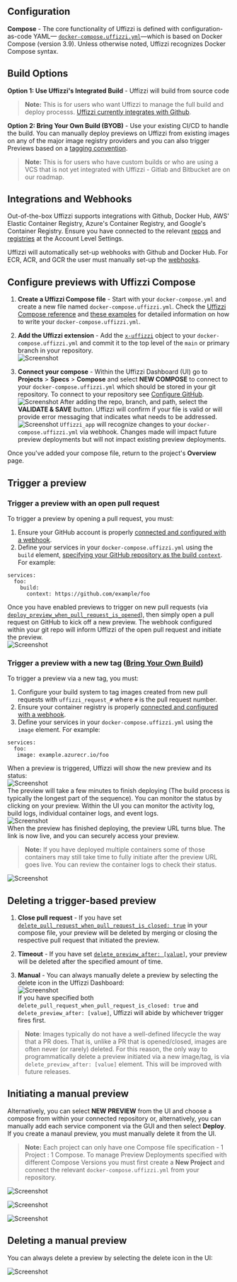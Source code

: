 ## Configuration

**Compose**  - The core functionality of Uffizzi is defined with configuration-as-code YAML— [`docker-compose.uffizzi.yml`](references/compose-spec.md)—which is based on Docker Compose (version 3.9).  Unless otherwise noted, Uffizzi recognizes Docker Compose syntax.  

## Build Options

**Option 1: Use Uffizzi's Integrated Build** - Uffizzi will build from source code  

> **Note:** This is for users who want Uffizzi to manage the full build and deploy processs. [Uffizzi currently integrates with Github](guides/git-integrations.md).
   
**Option 2: Bring Your Own Build (BYOB)** - Use your existing CI/CD to handle the build. You can manually deploy previews on Uffizzi from existing images on any of the major image registry providers and you can also trigger Previews based on a [tagging convention](engineeringblog/ci-cd-registry.md).
     
> **Note:** This is for users who have custom builds or who are using a VCS that is not yet integrated with Uffizzi - Gitlab and Bitbucket are on our roadmap.

## Integrations and Webhooks

Out-of-the-box Uffizzi supports integrations with Github, Docker Hub, AWS' Elastic Container Registry, Azure's Container Registry, and Google's Container Registry.  Ensure you have connected to the relevant [repos](guides/git-integrations.md) and [registries](guides/container-registry-integrations.md) at the Account Level Settings.   

Uffizzi will automatically set-up webhooks with Github and Docker Hub.  For ECR, ACR, and GCR the user must manually set-up the [webhooks](guides/container-registry-integrations.md).  

## Configure previews with Uffizzi Compose 

1. **Create a Uffizzi Compose file** - Start with your `docker-compose.yml` and create a new file named `docker-compose.uffizzi.yml`.  Check the [Uffizzi Compose reference](references/compose-spec.md) and [these examples](references/example-compose.md) for detailed information on how to write your `docker-compose.uffizzi.yml`.  

2. **Add the Uffizzi extension** - Add the [`x-uffizzi`](references/compose-spec.md#x-uffizzi) object to your `docker-compose.uffizzi.yml` and commit it to the top level of the `main` or primary branch in your repository.  
![Screenshot](assets/images/compose-in-git.png)

3. **Connect your compose** - Within the Uffizzi Dashboard (UI) go to **Projects** > **Specs** > **Compose** and select **NEW COMPOSE** to connect to your `docker-compose.uffizzi.yml` which should be stored in your git repository.  To connect to your repository see [Configure GitHub](guides/git-integrations.md).  
![Screenshot](assets/images/compose-one.png)
After adding the repo, branch, and path, select the **VALIDATE & SAVE** button. Uffizzi will confirm if your file is valid or will provide error messaging that indicates what needs to be addressed.  
![Screenshot](assets/images/add-compose.png)
`Uffizzi_app` will recognize changes to your `docker-compose.uffizzi.yml` via webhook. Changes made will impact future preview deployments but will not impact existing preview deployments.

Once you've added your compose file, return to the project's **Overview** page.  

## Trigger a preview  

### Trigger a preview with an open pull request  
 
 To trigger a preview by opening a pull request, you must:  

1. Ensure your GitHub account is properly [connected and configured with a webhook](guides/git-integrations.md).  
2. Define your services in your `docker-compose.uffizzi.yml` using the `build` element, [specifying your GitHub repository as the build `context`](references/compose-spec.md#build). For example: 
 ```
 services:  
   foo:
     build:
       context: https://github.com/example/foo
 ```
 
 Once you have enabled previews to trigger on new pull requests (via [`deploy_preview_when_pull_request_is_opened`](references/compose-spec.md#deploy_preview_when_pull_request_is_opened)), then simply open a pull request on GitHub to kick off a new preview. The webhook configured within your git repo will inform Uffizzi of the open pull request and initiate the preview.   
![Screenshot](assets/images/open-pr.png)

### Trigger a preview with a new tag ([Bring Your Own Build](engineeringblog/ci-cd-registry.md))  
To trigger a preview via a new tag, you must:  

1. Configure your build system to tag images created from new pull requests with `uffizzi_request_#` where `#` is the pull request number.  
2. Ensure your container registry is properly [connected and configured with a webhook](guides/container-registry-integrations.md).  
3. Define your services in your `docker-compose.uffizzi.yml` using the `image` element. For example: 
```
services:  
  foo:
   image: example.azurecr.io/foo
```

When a preview is triggered, Uffizzi will show the new preview and its status:  
![Screenshot](assets/images/initiated-preview.png)   
The preview will take a few minutes to finish deploying (The build process is typically the longest part of the sequence). You can monitor the status by clicking on your preview. Within the UI you can monitor the activity log, build logs, individual container logs, and event logs.  
![Screenshot](assets/images/preview-status.png)  
When the preview has finished deploying, the preview URL turns blue. The link is now live, and you can securely access your preview. 

>**Note:** If you have deployed multiple containers some of those containers may still take time to fully initiate after the preview URL goes live.  You can review the container logs to check their status. 

![Screenshot](assets/images/preview-link-live.png)

## Deleting a trigger-based preview

1. **Close pull request** - If you have set [`delete_pull_request_when_pull_request_is_closed: true`](references/compose-spec.md#delete_pull_request_when_pull_request_is_closed) in your compose file, your preview will be deleted by merging or closing the respective pull request that initiated the preview.  

2. **Timeout** - If you have set [`delete_preview_after: [value]`](references/compose-spec.md#delete_preview_after), your preview will be deleted after the specified amount of time.

3. **Manual** - You can always manually delete a preview by selecting the delete icon in the Uffizzi Dashboard:  
![Screenshot](assets/images/delete.png)  
If you have specified both `delete_pull_request_when_pull_request_is_closed: true` and `delete_preview_after: [value]`, Uffizzi will abide by whichever trigger fires first.  

> **Note**: Images typically do not have a well-defined lifecycle the way that a PR does. That is, unlike a PR that is opened/closed, images are often never (or rarely) deleted. For this reason, the only way to programmatically delete a preview initiated via a new image/tag, is via `delete_preview_after: [value]` element. This will be improved with future releases.  

## Initiating a manual preview

Alternatively, you can select **NEW PREVIEW** from the UI and choose a compose from within your connected repository or, alternatively, you can manually add each service component via the GUI and then select **Deploy**.  If you create a manaul preview, you must manually delete it from the UI.

>**Note:** Each project can only have one Compose file specification - 1 Project : 1 Compose.  To manage Preview Deployments specified with different Compose Versions you must first create a **New Project** and connect the relevant `docker-compose.uffizzi.yml` from your repository.

![Screenshot](assets/images/compose-two.png)

![Screenshot](assets/images/compose-three.png)

![Screenshot](assets/images/compose-four.png)


## Deleting a manual preview

You can always delete a preview by selecting the delete icon in the UI:  

![Screenshot](assets/images/delete.png)
